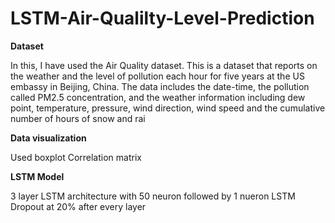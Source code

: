 # LSTM-Air-Qualilty-Level-Prediction

**Dataset**

In this, I have used the Air Quality dataset. This is a dataset that reports on the weather and the level of pollution each hour for five years at the US embassy in Beijing, China. The data includes the date-time, the pollution called PM2.5 concentration, and the weather information including dew point, temperature, pressure, wind direction, wind speed and the cumulative number of hours of snow and rai

**Data visualization**

Used boxplot
Correlation matrix

**LSTM Model**

3 layer LSTM architecture with 50 neuron followed by 1 nueron LSTM
Dropout at 20% after every layer
